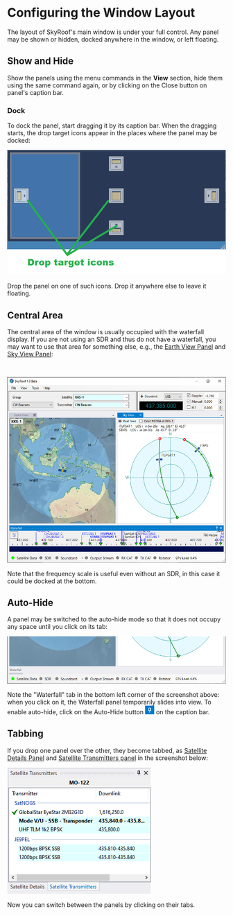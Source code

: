 # Configuring the Window Layout

The layout of SkyRoof's main window is under your full control. Any panel may be shown or hidden,
docked anywhere in the window, or left floating.

## Show and Hide

Show the panels using the menu commands in the **View** section, hide them using the same command again, or by clicking on the
Close button on panel's caption bar.

### Dock

To dock the panel, start dragging it by its caption bar. When the dragging starts, the drop target icons appear in the places where
the panel may be docked:

![Drop Target Icons](../images/drop_targed_icons.png)

Drop the panel on one of such icons. Drop it anywhere else to leave it floating.

## Central Area

The central area of the window is usually occupied with the waterfall display. If you are not using an SDR and thus do not have
a waterfall, you may want to use that area for something else, e.g., the
[Earth View Panel](earth_view_panel.md)
and
[Sky View Panel](sky_view_panel.md):

<br>

![Window Layout](../images/window_layout_1.png)

Note that the frequency scale is useful even without an SDR, in this case it could be docked at the bottom.

## Auto-Hide

A panel may be switched to the auto-hide mode so that it does not occupy any space until you click on its tab:

![Window Layout](../images/window_layout_2.png)

Note the "Waterfall" tab in the bottom left corner of the screenshot above: when you click on it, the Waterfall panel
temporarily slides into view. To enable auto-hide, click on the Auto-Hide button
![Auto Hide Btn](../images/auto_hide_button.png) on the caption bar.

## Tabbing

If you drop one panel over the other, they become tabbed, as
[Satellite Details Panel](satellite_details_panel.md)
and
[Satellite Transmitters panel](satellite_transmitters_panel.md)
in the screenshot below:

![Window Layout](../images/window_layout_3.png)

Now you can switch between the panels by clicking on their tabs.
